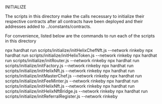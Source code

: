 INITIALIZE

The scripts in this directory make the calls necessary to initialize their respective contracts
after all contracts have been deployed and their addresses added to ../constants/contracts. 

For convenience, listed below are the commands to run each of the scripts in this directory

npx hardhat run scripts/initialize/initHelixChefNft.js --network rinkeby
npx hardhat run scripts/initialize/initHelixToken.js --network rinkeby
npx hardhat run scripts/initialize/initRouter.js --network rinkeby
npx hardhat run scripts/initialize/initFactory.js --network rinkeby
npx hardhat run scripts/initialize/initHelixNft.js --network rinkeby
npx hardhat run scripts/initialize/initMasterChef.js --network rinkeby
npx hardhat run scripts/initialize/initFeeMinter.js --network rinkeby
npx hardhat run scripts/initialize/initHelixNft.js --network rinkeby
npx hardhat run scripts/initialize/initHelixNftBridge.js --network rinkeby
npx hardhat run scripts/initialize/initReferralRegister.js --network rinkeby
